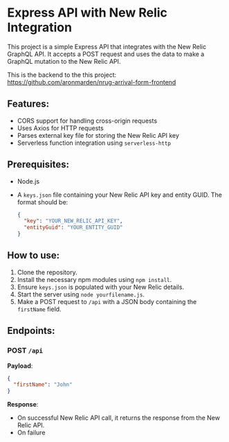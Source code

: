 # Express API with New Relic Integration

This project is a simple Express API that integrates with the New Relic GraphQL API. It accepts a POST request and uses the data to make a GraphQL mutation to the New Relic API.

This is the backend to the this project: https://github.com/aronmarden/nrug-arrival-form-frontend 

## Features:

- CORS support for handling cross-origin requests
- Uses Axios for HTTP requests
- Parses external key file for storing the New Relic API key
- Serverless function integration using `serverless-http`

## Prerequisites:

- Node.js
- A `keys.json` file containing your New Relic API key and entity GUID. The format should be:

  ```json
  {
    "key": "YOUR_NEW_RELIC_API_KEY",
    "entityGuid": "YOUR_ENTITY_GUID"
  }
  ```

## How to use:

1. Clone the repository.
2. Install the necessary npm modules using `npm install`.
3. Ensure `keys.json` is populated with your New Relic details.
4. Start the server using `node yourfilename.js`.
5. Make a POST request to `/api` with a JSON body containing the `firstName` field.

## Endpoints:

### POST `/api`

**Payload**:

```json
{
  "firstName": "John"
}
```

**Response**:

- On successful New Relic API call, it returns the response from the New Relic API.
- On failure
